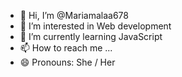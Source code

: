 - 👋 Hi, I’m @Mariamalaa678
- 👀 I’m interested in Web development
- 🌱 I’m currently learning JavaScript 
- 📫 How to reach me ...
- 😄 Pronouns: She / Her



